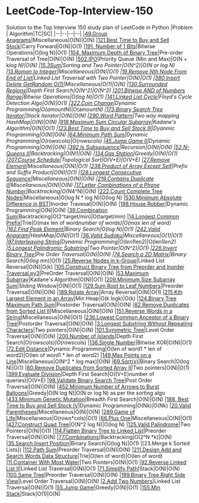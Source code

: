 # LeetCode-Top-Interview-150
Solution to the Top Interview 150 study plan of LeetCode in Python
|Problem  | Algorithm|TC|SC|
|--|--|--|--|
|[49.Group Anagrams](https://github.com/ankurvarma7/LeetCode-Top-Interview-150/blob/main/49.%20Group%20Anagrams.py3)|Miscellaneous|O(N)|O(N)
|[121.Best Time to Buy and Sell Stock](https://github.com/ankurvarma7/LeetCode-Top-Interview-150/blob/main/121.%20Best%20Time%20to%20Buy%20and%20Sell%20Stock.py3)|Carry Forward|O(N)|O(1)
|[191. Number of 1 Bits](https://github.com/ankurvarma7/LeetCode-Top-Interview-150/blob/main/191.%20Number%20of%201%20Bits.py3)|Bitwise Operations|O(log N)|O(1)
|[104. Maximum Depth of Binary Tree](https://github.com/ankurvarma7/LeetCode-Top-Interview-150/blob/main/104.%20Maximum%20Depth%20of%20Binary%20Tree.py3)|Pre-order Traversal of Tree|O(N)|O(N)
|[502.IPO](https://github.com/ankurvarma7/LeetCode-Top-Interview-150/blob/main/502.%20IPO.py3)|Priority Queue (Min and Max)|O(N + k*log N)|O(N)
|[15.3Sum](https://github.com/ankurvarma7/LeetCode-Top-Interview-150/blob/main/15.%203Sum.py3)|Sorting and Two Pointer|O(N^2)|O(N or log N)
|[13.Roman to Integer](https://github.com/ankurvarma7/LeetCode-Top-Interview-150/blob/main/13.%20Roman%20to%20Integer.py3)|Miscellaneous|O(N)|O(1)
|[19.Remove Nth Node From End of List](https://github.com/ankurvarma7/LeetCode-Top-Interview-150/blob/main/19.%20Remove%20Nth%20Node%20From%20End%20of%20List.py3)|Linked List Traversal with Two Pointer|O(N)|O(1)
|[380.Insert Delete GetRandom O(1)](https://github.com/ankurvarma7/LeetCode-Top-Interview-150/blob/main/380.%20Insert%20Delete%20GetRandom%20O(1).py3)|Miscellaneous|O(1)|O(N)
|[130.Surrounded Regions](https://github.com/ankurvarma7/LeetCode-Top-Interview-150/blob/main/130.%20Surrounded%20Regions.py3)|Depth First Search|O(N^2)|O(N^2)
|[201.Bitwise AND of Numbers Range](https://github.com/ankurvarma7/LeetCode-Top-Interview-150/blob/main/201.%20Bitwise%20AND%20of%20Numbers%20Range.py3)|Bitwise Operations|O(log N)|O(1)
|[141.Linked List Cycle](https://github.com/ankurvarma7/LeetCode-Top-Interview-150/blob/main/141.%20Linked%20List%20Cycle.py3)|Floyd's Cycle Detection Algo|O(N)|O(1)
|[322.Coin Change](https://github.com/ankurvarma7/LeetCode-Top-Interview-150/blob/main/322.%20Coin%20Change.py3)|Dynamic Programming|O(amount*N)|O(amount*N)
|[173.Binary Search Tree Iterator](https://github.com/ankurvarma7/LeetCode-Top-Interview-150/blob/main/173.%20Binary%20Search%20Tree%20Iterator.py3)|Stack Iterator|O(N)|O(N)
|[290.Word Pattern](https://github.com/ankurvarma7/LeetCode-Top-Interview-150/blob/main/290.%20Word%20Pattern.py3)|Two way mapping HashMap|O(N)|O(N)
|[918.Maximum Sum Circular Subarray](https://github.com/ankurvarma7/LeetCode-Top-Interview-150/blob/main/918.%20Maximum%20Sum%20Circular%20Subarray.py3)|Kadane's Algorithm|O(N)|O(1)
|[123.Best Time to Buy and Sell Stock III](https://github.com/ankurvarma7/LeetCode-Top-Interview-150/blob/main/123.%20Best%20Time%20to%20Buy%20and%20Sell%20Stock%20III.py3)|Dyanmic Programming|O(N)|O(N)
|[64.Minimum Path Sum](https://github.com/ankurvarma7/LeetCode-Top-Interview-150/blob/main/64.%20Minimum%20Path%20Sum.py3)|Dynamic Programming|O(rows*cols)|O(rows*cols)
|[45.Jump Game II](https://github.com/ankurvarma7/LeetCode-Top-Interview-150/blob/main/45.%20Jump%20Game%20II.py3)|Dynamic Programming|O(N)|O(N)
|[392.Is Subsequence](https://github.com/ankurvarma7/LeetCode-Top-Interview-150/blob/main/392.%20Is%20Subsequence.py3)|Recursion|O(N)|O(N)
|[52.N-Queens II](https://github.com/ankurvarma7/LeetCode-Top-Interview-150/blob/main/52.%20N-Queens%20II.py3)|Backtracking|O(N!)|O(N)
|[134.Gas Station](https://github.com/ankurvarma7/LeetCode-Top-Interview-150/blob/main/134.%20Gas%20Station.py3)|Greedy|O(N)|O(1)
|[207.Course Schedule](https://github.com/ankurvarma7/LeetCode-Top-Interview-150/blob/main/207.%20Course%20Schedule.py3)|Topological Sort|O(V+E)|O(V+E)
|[27.Remove Element](https://github.com/ankurvarma7/LeetCode-Top-Interview-150/blob/main/27.%20Remove%20Element.py3)|Miscellaneous|O(N)|O(1)
|[238.Product of Array Except Self](https://github.com/ankurvarma7/LeetCode-Top-Interview-150/blob/main/238.%20Product%20of%20Array%20Except%20Self.py3)|Prefix and Suffix Product|O(N)|O(1)
|[128.Longest Consecutive Sequence](https://github.com/ankurvarma7/LeetCode-Top-Interview-150/blob/main/128.%20Longest%20Consecutive%20Sequence.py3)|Miscellaneous|O(N)|O(N)
|[219.Contains Duplicate II](https://github.com/ankurvarma7/LeetCode-Top-Interview-150/blob/main/219.%20Contains%20Duplicate%20II.py3)|Miscellaneous|O(N)|O(N)
|[17.Letter Combinations of a Phone Number](https://github.com/ankurvarma7/LeetCode-Top-Interview-150/blob/main/17.%20Letter%20Combinations%20of%20a%20Phone%20Number.py3)|Backtracking|O(N*4^N)|O(N)
|[222.Count Complete Tree Nodes](https://github.com/ankurvarma7/LeetCode-Top-Interview-150/blob/main/222.%20Count%20Complete%20Tree%20Nodes.py3)|Miscellaneous|O(log N * log N)|O(log N)
|[530.Minimum Absolute Difference in BST](https://github.com/ankurvarma7/LeetCode-Top-Interview-150/blob/main/530.%20Minimum%20Absolute%20Difference%20in%20BST.py3)|Inorder Travesal|O(N)|O(N)
|[198.House Robber](https://github.com/ankurvarma7/LeetCode-Top-Interview-150/blob/main/198.%20House%20Robber.py3)|Dynamic Programming|O(N)|O(N)
|[39.Combination Sum](https://github.com/ankurvarma7/LeetCode-Top-Interview-150/blob/main/39.%20Combination%20Sum.py3)|Backtracking|O(2^target/min)|O(target/min)
|[14.Longest Common Prefix](https://github.com/ankurvarma7/LeetCode-Top-Interview-150/blob/main/14.%20Longest%20Common%20Prefix.py3)|Trie|O(max len of word*number of words)|O(max len of word)
|[162.Find Peak Element](https://github.com/ankurvarma7/LeetCode-Top-Interview-150/blob/main/162.%20Find%20Peak%20Element.py3)|Binary Search|O(log N)|O(1)
|[242.Valid Anagram](https://github.com/ankurvarma7/LeetCode-Top-Interview-150/blob/main/242.%20Valid%20Anagram.py3)|HashMap|O(N)|O(1)
|[36.Valid Sudoku](https://github.com/ankurvarma7/LeetCode-Top-Interview-150/blob/main/36.%20Valid%20Sudoku.py3)|Miscellaneous|O(1)|O(1)
|[97.Interleaving String](https://github.com/ankurvarma7/LeetCode-Top-Interview-150/blob/main/97.%20Interleaving%20String.py3)|Dynamic Programming|O(len1*len2)|O(len1*len2)
|[5.Longest Palindromic Substring](https://github.com/ankurvarma7/LeetCode-Top-Interview-150/blob/main/5.%20Longest%20Palindromic%20Substring.py3)|Two Pointer|O(N^2)|O(1)
|[226.Invert Binary Tree](https://github.com/ankurvarma7/LeetCode-Top-Interview-150/blob/main/226.%20Invert%20Binary%20Tree.py3)|Pre Order Traversal|O(N)|O(N)
|[74.Search a 2D Matrix](https://github.com/ankurvarma7/LeetCode-Top-Interview-150/blob/main/74.%20Search%20a%202D%20Matrix.py3)|Binary Search|O(log m*n)|O(1)
|[25.Reverse Nodes in k-Group](https://github.com/ankurvarma7/LeetCode-Top-Interview-150/blob/main/25.%20Reverse%20Nodes%20in%20k-Group.py3)|Linked List Reversal|O(N)|O(k)
|[105.Construct Binary Tree from Preorder and Inorder Traversal.py3](https://github.com/ankurvarma7/LeetCode-Top-Interview-150/blob/main/105.%20Construct%20Binary%20Tree%20from%20Preorder%20and%20Inorder%20Traversal.py3)|PreOrder Traversal|O(N)|O(N)
|[53.Maximum Subarray](https://github.com/ankurvarma7/LeetCode-Top-Interview-150/blob/main/53.%20Maximum%20Subarray.py3)|Kadane's Algorithm|O(N)|O(1)
|[209.Minimum Size Subarray Sum](https://github.com/ankurvarma7/LeetCode-Top-Interview-150/blob/main/209.%20Minimum%20Size%20Subarray%20Sum.py3)|Sliding Window|O(N)|O(1)
|[129.Sum Root to Leaf Numbers](https://github.com/ankurvarma7/LeetCode-Top-Interview-150/blob/main/129.%20Sum%20Root%20to%20Leaf%20Numbers.py3)|Preorder Traversal|O(N)|O(N)
|[189.Rotate Array](https://github.com/ankurvarma7/LeetCode-Top-Interview-150/blob/main/189.%20Rotate%20Array.py3)|Array Reversal|O(N)|O(1)
|[215.Kth Largest Element in an Array](https://github.com/ankurvarma7/LeetCode-Top-Interview-150/blob/main/215.%20Kth%20Largest%20Element%20in%20an%20Array.py3)|Min Heap|O(k logk)|O(k)
|[124.Binary Tree Maximum Path Sum](https://github.com/ankurvarma7/LeetCode-Top-Interview-150/blob/main/124.%20Binary%20Tree%20Maximum%20Path%20Sum.py3)|Postorder Traversal|O(N)|O(N)
|[82.Remove Duplicates from Sorted List II](https://github.com/ankurvarma7/LeetCode-Top-Interview-150/blob/main/82.%20Remove%20Duplicates%20from%20Sorted%20List%20II.py3)|Miscellaneous|O(N)|O(N)
|[151.Reverse Words in a String](https://github.com/ankurvarma7/LeetCode-Top-Interview-150/blob/main/151.%20Reverse%20Words%20in%20a%20String.py3)|Miscellaneous|O(N)|O(1)
|[236.Lowest Common Ancestor of a Binary Tree](https://github.com/ankurvarma7/LeetCode-Top-Interview-150/blob/main/236.%20Lowest%20Common%20Ancestor%20of%20a%20Binary%20Tree.py3)|Postorder Traversal|O(N)|O(N)
|[3.Longest Substring Without Repeating Characters](https://github.com/ankurvarma7/LeetCode-Top-Interview-150/blob/main/3.%20Longest%20Substring%20Without%20Repeating%20Characters.py3)|Two pointers|O(N)|O(N)
|[101.Symmetric Tree](https://github.com/ankurvarma7/LeetCode-Top-Interview-150/blob/main/101.%20Symmetric%20Tree.py3)|Level Order Traversal|O(N)|O(N)
|[200.Number of Islands](https://github.com/ankurvarma7/LeetCode-Top-Interview-150/blob/main/200.%20Number%20of%20Islands.py3)|Depth First Search|O(rows*cols)|O(rows*cols)
|[136.Single Number](https://github.com/ankurvarma7/LeetCode-Top-Interview-150/blob/main/136.%20Single%20Number.py3)|Bitwise XOR|O(N)|O(1)
|[72.Edit Distance](https://github.com/ankurvarma7/LeetCode-Top-Interview-150/blob/main/72.%20Edit%20Distance.py3)|Dynamic Programming|O(len of word1 * len of word2)|O(len of word1 * len of word2)
|[149.Max Points on a Line](https://github.com/ankurvarma7/LeetCode-Top-Interview-150/blob/main/149.%20Max%20Points%20on%20a%20Line.py3)|Miscellaneous|O(N^2 * log max)|O(N)
|[69.Sqrt(x)](https://github.com/ankurvarma7/LeetCode-Top-Interview-150/blob/main/69.%20Sqrt(x).py3)|Binary Search|O(log N)|O(1)
|[80.Remove Duplicates from Sorted Array II](https://github.com/ankurvarma7/LeetCode-Top-Interview-150/blob/main/80.%20Remove%20Duplicates%20from%20Sorted%20Array%20II.py3)|Two pointers|O(N)|O(1)
|[399.Evaluate Division](https://github.com/ankurvarma7/LeetCode-Top-Interview-150/blob/main/399.%20Evaluate%20Division.py3)|Depth First Search|O((V+E)number of queries)|O(V+E)
|[98.Validate Binary Search Tree](https://github.com/ankurvarma7/LeetCode-Top-Interview-150/blob/main/98.%20Validate%20Binary%20Search%20Tree.py3)|Post Order Traversal|O(N)|O(N)
|[452.Minimum Number of Arrows to Burst Balloons](https://github.com/ankurvarma7/LeetCode-Top-Interview-150/blob/main/452.%20Minimum%20Number%20of%20Arrows%20to%20Burst%20Balloons.py3)|Greedy|O(N log N)|O(N or log N) as per the sorting algo
|[433.Minimum Genetic Mutation](https://github.com/ankurvarma7/LeetCode-Top-Interview-150/blob/main/433.%20Minimum%20Genetic%20Mutation.py3)|Breadth First Search|O(N)|O(N)
|[188. Best Time to Buy and Sell Stock IV](https://github.com/ankurvarma7/LeetCode-Top-Interview-150/blob/main/188.%20Best%20Time%20to%20Buy%20and%20Sell%20Stock%20IV.py3)|Dynamic Programming|O(N*k)|O(N*k)
|[20.Valid Parentheses](https://github.com/ankurvarma7/LeetCode-Top-Interview-150/blob/main/20.%20Valid%20Parentheses.py3)|Miscellaneous|O(N)|O(N)
|[289.Game of Life](https://github.com/ankurvarma7/LeetCode-Top-Interview-150/blob/main/289.%20Game%20of%20Life.py3)|Miscellaneous|O(rows*cols)|O(1)
|[66.Plus One](https://github.com/ankurvarma7/LeetCode-Top-Interview-150/blob/main/66.%20Plus%20One.py3)|Miscellaneous|O(N)|O(1)
|[427.Construct Quad Tree](https://github.com/ankurvarma7/LeetCode-Top-Interview-150/blob/main/427.%20Construct%20Quad%20Tree.py3)|O(N^2 log N)|O(log N)
|[125.Valid Palindrome](https://github.com/ankurvarma7/LeetCode-Top-Interview-150/blob/main/125.%20Valid%20Palindrome.py3)|Two Pointers|O(N)|O(1)
|[114.Flatten Binary Tree to Linked List](https://github.com/ankurvarma7/LeetCode-Top-Interview-150/blob/main/114.%20Flatten%20Binary%20Tree%20to%20Linked%20List.py3)|Preorder Traversal|O(N)|O(N)
|[77.Combinations](https://github.com/ankurvarma7/LeetCode-Top-Interview-150/blob/main/77.%20Combinations.py3)|Backtracking|O(2^N *k)|O(N)
|[35.Search Insert Position](https://github.com/ankurvarma7/LeetCode-Top-Interview-150/blob/main/35.%20Search%20Insert%20Position.py3)|Binary Search|O(log N)|O(1)
|[23.Merge k Sorted Lists](
|[112.Path Sum](https://github.com/ankurvarma7/LeetCode-Top-Interview-150/blob/main/112.%20Path%20Sum.py3)|Preorder Traversal|O(N)|O(N)
|[211.Design Add and Search Words Data Structure](https://github.com/ankurvarma7/LeetCode-Top-Interview-150/blob/main/211.%20Design%20Add%20and%20Search%20Words%20Data%20Structure.py3)|Trie|O(len of word)|O(len of word)
|[11.Container With Most Water](https://github.com/ankurvarma7/LeetCode-Top-Interview-150/blob/main/11.%20Container%20With%20Most%20Water.py3)|Two Pointers|O(N)|O(1)
|[92.Reverse Linked List II](https://github.com/ankurvarma7/LeetCode-Top-Interview-150/blob/main/92.%20Reverse%20Linked%20List%20II.py3)|Linked List Traversal|O(N)|O(1)
|[71.Simplify Path](https://github.com/ankurvarma7/LeetCode-Top-Interview-150/blob/main/71.%20Simplify%20Path.py3)|Stack|O(N)|O(N)
|[100.Same Tree](https://github.com/ankurvarma7/LeetCode-Top-Interview-150/blob/main/100.%20Same%20Tree.py3)|Preorder Traversal|O(N)|O(N)
|[199.Binary Tree Right Side View](https://github.com/ankurvarma7/LeetCode-Top-Interview-150/blob/main/199.%20Binary%20Tree%20Right%20Side%20View.py3)|Level Order Traversal|O(N)|O(N)
|[2.Add Two Numbers](https://github.com/ankurvarma7/LeetCode-Top-Interview-150/blob/main/2.%20Add%20Two%20Numbers.py3)|Linked List Traversal|O(N)|O(1)
|[55.Jump Game](https://github.com/ankurvarma7/LeetCode-Top-Interview-150/blob/main/55.%20Jump%20Game.py3)|Greedy|O(N)|O(1)
|[155.Min Stack](https://github.com/ankurvarma7/LeetCode-Top-Interview-150/blob/main/155.%20Min%20Stack.py3)|Stack|O(1)|O(N)
